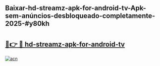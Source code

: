 ## Baixar-hd-streamz-apk-for-android-tv-Apk-sem-anúncios-desbloqueado-completamente-2025-#y80kh

# <h2><a href="https://ainizakaria.my?title=hd-streamz-apk-for-android-tv&ref=22M">🔗👉 🔴 hd-streamz-apk-for-android-tv</a></h2>

[![acn](https://github.com/user-attachments/assets/0f9c940e-d8b0-45ae-aac7-cd30a18b3e1c)](https://ainizakaria.my?title=hd-streamz-apk-for-android-tv&ref=22M)

